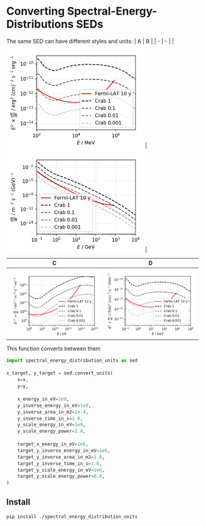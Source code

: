 # Converting Spectral-Energy-Distributions SEDs

The same SED can have different styles and units:
| A | B |
| - | - |
| <img src="readme/sed_fermi_style.jpg" width="360"> | <img src="readme/sed_my_style.jpg" width="360"> |

| C | D |
| - | - |
| <img src="readme/sed_cosmic_ray_style.jpg" width="360"> | <img src="readme/sed_crab_style.jpg" width="360"> |


This function converts between them
```python
import spectral_energy_distribution_units as sed

x_target, y_target = sed.convert_units(
    x=x,
    y=y,

    x_energy_in_eV=1e9,
    y_inverse_energy_in_eV=1e9,
    y_inverse_area_in_m2=1e-4,
    y_inverse_time_in_s=1.0,
    y_scale_energy_in_eV=1e9,
    y_scale_energy_power=2.0,

    target_x_energy_in_eV=1e6,
    target_y_inverse_energy_in_eV=1e6,
    target_y_inverse_area_in_m2=1.0,
    target_y_inverse_time_in_s=1.0,
    target_y_scale_energy_in_eV=1e6,
    target_y_scale_energy_power=0.0,
)
```

## Install
```
pip install ./spectral_energy_distribution_units
```
